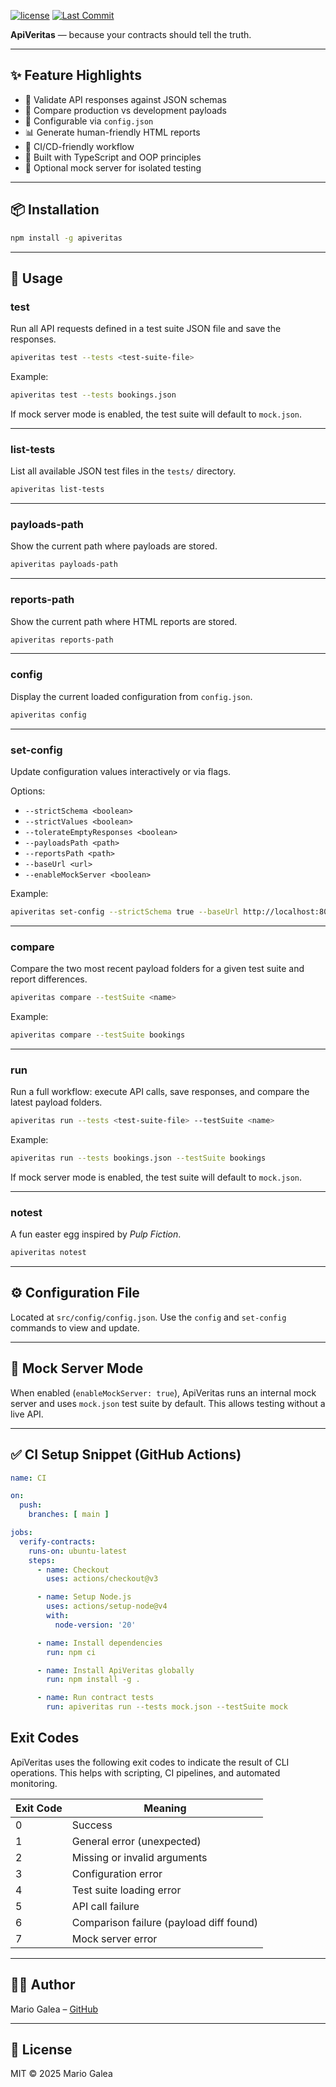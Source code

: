 
[![license](https://img.shields.io/npm/l/apiveritas.svg)](https://github.com/mariogalea/qualitymatters-apiveritas/blob/main/LICENSE)
[![Last Commit](https://img.shields.io/github/last-commit/mariogalea/qualitymatters-apiveritas.svg)](https://github.com/mariogalea/qualitymatters-apiveritas)

**ApiVeritas** — because your contracts should tell the truth.

---

## ✨ Feature Highlights

- 🧪 Validate API responses against JSON schemas
- 📂 Compare production vs development payloads
- 📝 Configurable via `config.json`
- 📊 Generate human-friendly HTML reports
- 🔁 CI/CD-friendly workflow
- 🧱 Built with TypeScript and OOP principles
- 🧪 Optional mock server for isolated testing

---

## 📦 Installation

```bash
npm install -g apiveritas
```

---

## 🚀 Usage

### test

Run all API requests defined in a test suite JSON file and save the responses.

```bash
apiveritas test --tests <test-suite-file>
```

Example:

```bash
apiveritas test --tests bookings.json
```

If mock server mode is enabled, the test suite will default to `mock.json`.

---

### list-tests

List all available JSON test files in the `tests/` directory.

```bash
apiveritas list-tests
```

---

### payloads-path

Show the current path where payloads are stored.

```bash
apiveritas payloads-path
```

---

### reports-path

Show the current path where HTML reports are stored.

```bash
apiveritas reports-path
```

---

### config

Display the current loaded configuration from `config.json`.

```bash
apiveritas config
```

---

### set-config

Update configuration values interactively or via flags.

Options:

- `--strictSchema <boolean>`
- `--strictValues <boolean>`
- `--tolerateEmptyResponses <boolean>`
- `--payloadsPath <path>`
- `--reportsPath <path>`
- `--baseUrl <url>`
- `--enableMockServer <boolean>`

Example:

```bash
apiveritas set-config --strictSchema true --baseUrl http://localhost:8080
```

---

### compare

Compare the two most recent payload folders for a given test suite and report differences.

```bash
apiveritas compare --testSuite <name>
```

Example:

```bash
apiveritas compare --testSuite bookings
```

---

### run

Run a full workflow: execute API calls, save responses, and compare the latest payload folders.

```bash
apiveritas run --tests <test-suite-file> --testSuite <name>
```

Example:

```bash
apiveritas run --tests bookings.json --testSuite bookings
```

If mock server mode is enabled, the test suite will default to `mock.json`.

---

### notest

A fun easter egg inspired by *Pulp Fiction*.

```bash
apiveritas notest
```

---

## ⚙️ Configuration File

Located at `src/config/config.json`. Use the `config` and `set-config` commands to view and update.

---

## 🧪 Mock Server Mode

When enabled (`enableMockServer: true`), ApiVeritas runs an internal mock server and uses `mock.json` test suite by default. This allows testing without a live API.

---

## ✅ CI Setup Snippet (GitHub Actions)

```yaml
name: CI

on:
  push:
    branches: [ main ]

jobs:
  verify-contracts:
    runs-on: ubuntu-latest
    steps:
      - name: Checkout
        uses: actions/checkout@v3

      - name: Setup Node.js
        uses: actions/setup-node@v4
        with:
          node-version: '20'

      - name: Install dependencies
        run: npm ci

      - name: Install ApiVeritas globally
        run: npm install -g .

      - name: Run contract tests
        run: apiveritas run --tests mock.json --testSuite mock
```


## Exit Codes

ApiVeritas uses the following exit codes to indicate the result of CLI operations. This helps with scripting, CI pipelines, and automated monitoring.

| Exit Code | Meaning                                   |
|-----------|-------------------------------------------|
| 0         | Success                                   |
| 1         | General error (unexpected)                |
| 2         | Missing or invalid arguments              |
| 3         | Configuration error                       |
| 4         | Test suite loading error                  |
| 5         | API call failure                          |
| 6         | Comparison failure (payload diff found)   |
| 7         | Mock server error                         |

---

## 👨‍💻 Author

Mario Galea – [GitHub](https://github.com/mariogalea)

---

## 📄 License

MIT © 2025 Mario Galea
